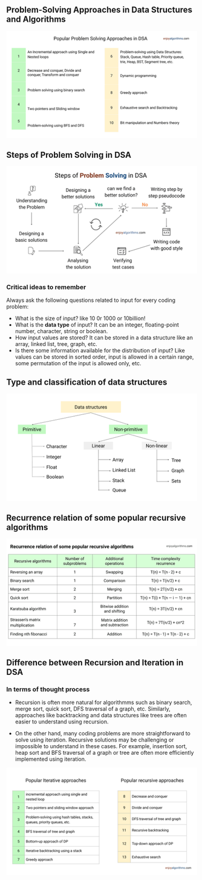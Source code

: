 ## Problem-Solving Approaches in Data Structures and Algorithms
![DSA!](images/dsa.png)

## Steps of Problem Solving in DSA
![steps!](images/pro.png)


### Critical ideas to remember
Always ask the following questions related to input for every coding problem:
- What is the size of input? like 10 0r 1000 or 10billion!
- What is the **data type** of input? It can be an integer, floating-point number, character, string or boolean.
- How input values are stored? It can be stored in a data structure like an array, linked list, tree, graph, etc.
- Is there some information available for the distribution of input? Like values can be stored in sorted order, input is allowed in a certain range, some permutation of the input is allowed only, etc.

## Type and classification of data structures
![ds!](images/ds.png)

## Recurrence relation of some popular recursive algorithms
![recursive algorithms!](images/recurrence-relation-of-recursive-algorithms.png)

## Difference between Recursion and Iteration in DSA
### In terms of thought process
- Recursion is often more natural for algorithmms such as binary search, merge sort, quick sort, DFS traversal of a graph, etc. Similarly, approaches like backtracking and data structures like trees are often easier to understand using recursion.

- On the other hand, many coding problems are more straightforward to solve using iteration. Recursive solutions may be challenging or impossible to understand in these cases. For example, insertion sort, heap sort and BFS traversal of a graph or tree are often more efficiently implemented using iteration.

![approaches!](images/app.png)

